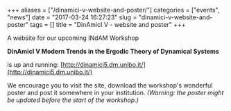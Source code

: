 +++
aliases = ["/dinamici-v-website-and-poster/"]
categories = ["events", "news"]
date = "2017-03-24 16:27:23"
slug = "dinamici-v-website-and-poster"
tags = []
title = "DinAmicI V - website and poster"
+++

A website for our upcoming INdAM Workshop

**DinAmicI V Modern Trends in the Ergodic Theory of Dynamical Systems**

is up and running: [http://dinamici5.dm.unibo.it/](http://dinamici5.dm.unibo.it/)

We encourage you to visit the site, download the workshop's wonderful
poster and post it somewhere in your institution. *(Warning: the poster
might be updated before the start of the workshop.)*

